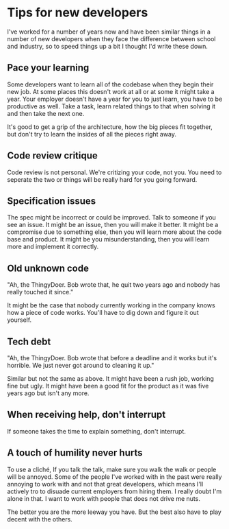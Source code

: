 # Tips for new developers

I've worked for a number of years now and have been similar things in a number of new developers when they face the difference between school and industry, so to speed things up a bit I thought I'd write these down.

## Pace your learning

Some developers want to learn all of the codebase when they begin their new job. At some places this doesn't work at all or at some it might take a year. Your employer doesn't have a year for you to just learn, you have to be productive as well. Take a task, learn related things to that when solving it and then take the next one.

It's good to get a grip of the architecture, how the big pieces fit together, but don't try to learn the insides of all the pieces right away.

## Code review critique

Code review is not personal. We're critizing your code, not you. You need to seperate the two or things will be really hard for you going forward.

## Specification issues

The spec might be incorrect or could be improved. Talk to someone if you see an issue. 
It might be an issue, then you will make it better.
It might be a compromise due to something else, then you will learn more about the code base and product.
It might be you misunderstanding, then you will learn more and implement it correctly.

## Old unknown code

"Ah, the ThingyDoer. Bob wrote that, he quit two years ago and nobody has really touched it since."

It might be the case that nobody currently working in the company knows how a piece of code works. You'll have to dig down and figure it out yourself.

## Tech debt

"Ah, the ThingyDoer. Bob wrote that before a deadline and it works but it's horrible. We just never got around to cleaning it up."

Similar but not the same as above. It might have been a rush job, working fine but ugly. It might have been a good fit for the product as it was five years ago but isn't any more.

## When receiving help, don't interrupt

If someone takes the time to explain something, don't interrupt.

## A touch of humility never hurts

To use a cliché, If you talk the talk, make sure you walk the walk or people will be annoyed. Some of the people I've worked with in the past were really annoying to work with and not that great developers, which means I'll actively tro to disuade current employers from hiring them. I really doubt I'm alone in that. I want to work with people that does not drive me nuts.

The better you are the more leeway you have. But the best also have to play decent with the others.
